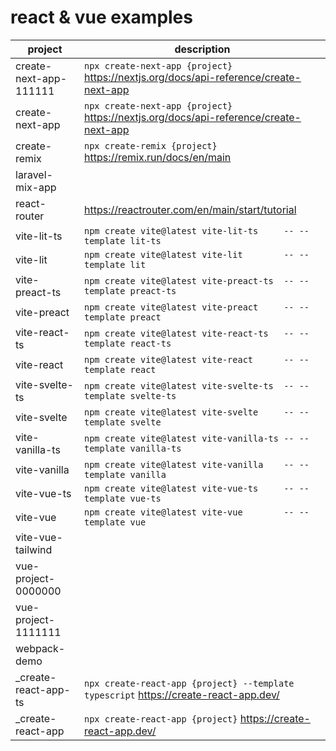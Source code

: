 # react & vue examples

| project                | description
|------------------------|------------
| create-next-app-111111 | `npx create-next-app {project}` https://nextjs.org/docs/api-reference/create-next-app
| create-next-app        | `npx create-next-app {project}` https://nextjs.org/docs/api-reference/create-next-app
| create-remix           | `npx create-remix {project}` https://remix.run/docs/en/main
| laravel-mix-app        |
| react-router           | https://reactrouter.com/en/main/start/tutorial
| vite-lit-ts            | `npm create vite@latest vite-lit-ts     -- --template lit-ts`
| vite-lit               | `npm create vite@latest vite-lit        -- --template lit`
| vite-preact-ts         | `npm create vite@latest vite-preact-ts  -- --template preact-ts`
| vite-preact            | `npm create vite@latest vite-preact     -- --template preact`
| vite-react-ts          | `npm create vite@latest vite-react-ts   -- --template react-ts`
| vite-react             | `npm create vite@latest vite-react      -- --template react`
| vite-svelte-ts         | `npm create vite@latest vite-svelte-ts  -- --template svelte-ts`
| vite-svelte            | `npm create vite@latest vite-svelte     -- --template svelte`
| vite-vanilla-ts        | `npm create vite@latest vite-vanilla-ts -- --template vanilla-ts`
| vite-vanilla           | `npm create vite@latest vite-vanilla    -- --template vanilla`
| vite-vue-ts            | `npm create vite@latest vite-vue-ts     -- --template vue-ts`
| vite-vue               | `npm create vite@latest vite-vue        -- --template vue`
| vite-vue-tailwind      |
| vue-project-0000000    |
| vue-project-1111111    |
| webpack-demo           |
| _create-react-app-ts   | `npx create-react-app {project} --template typescript` https://create-react-app.dev/
| _create-react-app      | `npx create-react-app {project}` https://create-react-app.dev/
